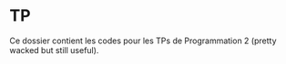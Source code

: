 # TP


Ce dossier contient les codes pour les TPs de Programmation 2 (pretty wacked but still useful).


